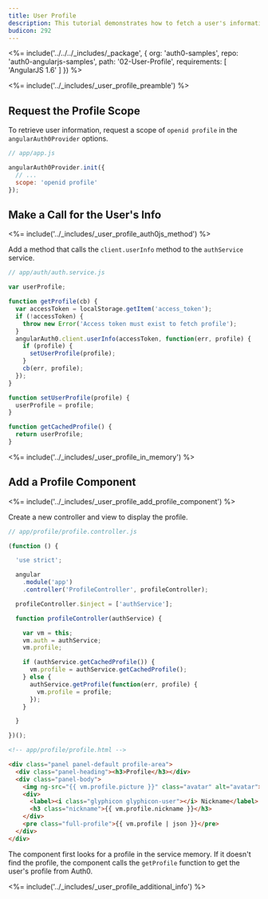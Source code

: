 ```yaml
---
title: User Profile
description: This tutorial demonstrates how to fetch a user's information from Auth0
budicon: 292
---
```


<%= include('../../../_includes/_package', {
  org: 'auth0-samples',
  repo: 'auth0-angularjs-samples',
  path: '02-User-Profile',
  requirements: [
    'AngularJS 1.6'
  ]
}) %>

<%= include('../_includes/_user_profile_preamble') %>

## Request the Profile Scope

To retrieve user information, request a scope of `openid profile` in the `angularAuth0Provider` options. 

```js
// app/app.js

angularAuth0Provider.init({
  // ...
  scope: 'openid profile'
});
``` 

## Make a Call for the User's Info

<%= include('../_includes/_user_profile_auth0js_method') %>

Add a method that calls the `client.userInfo` method to the `authService` service.

```js
// app/auth/auth.service.js

var userProfile;

function getProfile(cb) {
  var accessToken = localStorage.getItem('access_token');
  if (!accessToken) {
    throw new Error('Access token must exist to fetch profile');
  }
  angularAuth0.client.userInfo(accessToken, function(err, profile) {
    if (profile) {
      setUserProfile(profile);
    }
    cb(err, profile);
  });
}

function setUserProfile(profile) {
  userProfile = profile;
}

function getCachedProfile() {
  return userProfile;
}
```

<%= include('../_includes/_user_profile_in_memory') %>

## Add a Profile Component

<%= include('../_includes/_user_profile_add_profile_component') %>

Create a new controller and view to display the profile.

```js
// app/profile/profile.controller.js

(function () {

  'use strict';

  angular
    .module('app')
    .controller('ProfileController', profileController);

  profileController.$inject = ['authService'];

  function profileController(authService) {

    var vm = this;
    vm.auth = authService;
    vm.profile;

    if (authService.getCachedProfile()) {
      vm.profile = authService.getCachedProfile();
    } else {
      authService.getProfile(function(err, profile) {
        vm.profile = profile;
      });
    }

  }

})();
```

```html
<!-- app/profile/profile.html -->

<div class="panel panel-default profile-area">
  <div class="panel-heading"><h3>Profile</h3></div>
  <div class="panel-body">
    <img ng-src="{{ vm.profile.picture }}" class="avatar" alt="avatar">
    <div>
      <label><i class="glyphicon glyphicon-user"></i> Nickname</label>
      <h3 class="nickname">{{ vm.profile.nickname }}</h3>
    </div>
    <pre class="full-profile">{{ vm.profile | json }}</pre>
  </div>
</div>
```

The component first looks for a profile in the service memory. If it doesn't find the profile, the component calls the `getProfile` function to get the user's profile from Auth0.

<%= include('../_includes/_user_profile_additional_info') %>